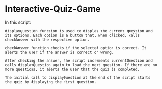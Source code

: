 # Interactive-Quiz-Game
In this script:

    displayQuestion function is used to display the current question and its options. Each option is a button that, when clicked, calls checkAnswer with the respective option.

    checkAnswer function checks if the selected option is correct. It alerts the user if the answer is correct or wrong.

    After checking the answer, the script increments currentQuestion and calls displayQuestion again to load the next question. If there are no more questions, it alerts the user that the quiz is completed.

    The initial call to displayQuestion at the end of the script starts the quiz by displaying the first question.

